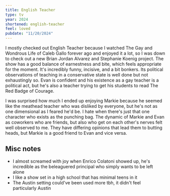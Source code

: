 ```yaml
---
title: English Teacher
type: tv
year: 2024
shortened: english-teacher
feel: loved
pubdate: "11/20/2024"
---
```


I mostly checked out English Teacher because I watched The Gay and Wondrous Life of Caleb Gallo forever ago and enjoyed it a lot, so I was down to check out a new Brian Jordan Alvarez and Stephanie Koenig project. The show has a good balance of earnestness and bite, which feels appropriate for the moment. It's incredibly funny, incisive, and a bit bonkers. Its political observations of teaching in a conservative state is well done but not exhaustingly so. Evan is confident and his existence as a gay teacher is a political act, but he's also a teacher trying to get his students to read The Red Badge of Courage.

I was surprised how much I ended up enjoying Markie because he seemed like the meathead teacher who was disliked by everyone, but he's not as one dimensional as I feared he'd be. I hate when there's just that one character who exists as the punching bag. The dynamic of Markie and Evan as coworkers who are friends, but also who get on each other's nerves felt well observed to me. They have differing opinions that lead them to butting heads, but Markie is a good friend to Evan and vice versa.

## Misc notes

- I almost screamed with joy when Enrico Colatoni showed up, he's incredible as the beleaguered principal who simply wants to be left alone
- I like a show set in a high school that has minimal teens in it
- The Austin setting could've been used more tbh, it didn't feel particularly Austin
